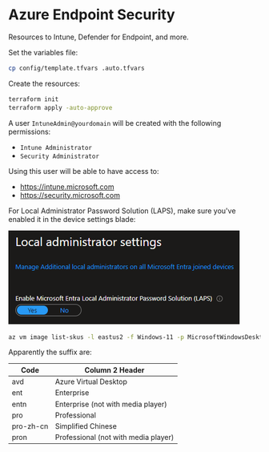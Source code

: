 # Azure Endpoint Security

Resources to Intune, Defender for Endpoint, and more.

Set the variables file:

```sh
cp config/template.tfvars .auto.tfvars
```

Create the resources:

```sh
terraform init
terraform apply -auto-approve
```

A user `IntuneAdmin@yourdomain` will be created with the following permissions:

- `Intune Administrator`
- `Security Administrator`

Using this user will be able to have access to:

- https://intune.microsoft.com
- https://security.microsoft.com

For Local Administrator Password Solution (LAPS), make sure you've enabled it in the device settings blade:

<img src=".assets/laps.png" />


```sh
az vm image list-skus -l eastus2 -f Windows-11 -p MicrosoftWindowsDesktop --query [].name
```

Apparently the suffix are:

| Code | Column 2 Header |
| -------------- | -------------- |
|  avd             |        Azure Virtual Desktop       |
|   ent             |       Enterprise        |
|   entn             |     Enterprise (not with media player)           |
|   pro             |     Professional           |
|   pro-zh-cn             |     Simplified Chinese          |
|   pron             |     Professional (not with media player)           |
